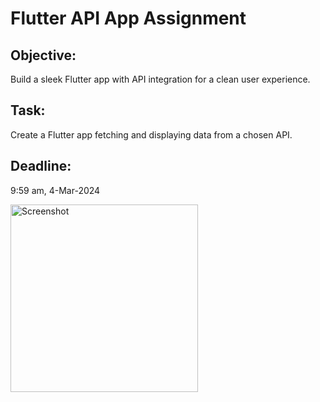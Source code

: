 # Flutter API App Assignment

## Objective:
Build a sleek Flutter app with API integration for a clean user experience.

## Task:
Create a Flutter app fetching and displaying data from a chosen API.

## Deadline:
9:59 am, 4-Mar-2024


<img src="https://github.com/Trajoon/HW-10/assets/153893124/9675e403-d001-4fab-9407-53d876f48c80" alt="Screenshot" width="300">
